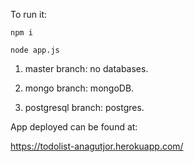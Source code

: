 To run it: 

```
npm i

node app.js
```

1. master branch: no databases.

2. mongo branch: mongoDB.

3. postgresql branch: postgres.


App deployed can be found at: 

https://todolist-anagutjor.herokuapp.com/
